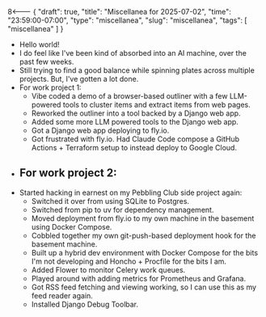 8<--- { "draft": true, "title": "Miscellanea for 2025-07-02", "time": "23:59:00-07:00", "type": "miscellanea", "slug": "miscellanea", "tags": [ "miscellanea" ] }

- Hello world!
- I do feel like I've been kind of absorbed into an AI machine, over the past few weeks.
- Still trying to find a good balance while spinning plates across multiple projects. But, I've gotten a lot done.
- For work project 1:
	- Vibe coded a demo of a browser-based outliner with a few LLM-powered tools to cluster items and extract items from web pages.
	- Reworked the outliner into a tool backed by a Django web app.
	- Added some more LLM powered tools to the Django web app.
	- Got a Django web app deploying to fly.io. 
	- Got frustrated with fly.io. Had Claude Code compose a GitHub Actions + Terraform setup to instead deploy to Google Cloud.
- For work project 2:
	- 
- Started hacking in earnest on my Pebbling Club side project again:
	- Switched it over from using SQLite to Postgres.
	- Switched from pip to uv for dependency management.
	- Moved deployment from fly.io to my own machine in the basement using Docker Compose. 
	- Cobbled together my own git-push-based deployment hook for the basement machine.
	- Built up a hybrid dev environment with Docker Compose for the bits I'm not developing and Honcho + Procfile for the bits I am.
	- Added Flower to monitor Celery work queues.
	- Played around with adding metrics for Prometheus and Grafana.
	- Got RSS feed fetching and viewing working, so I can use this as my feed reader again.
	- Installed Django Debug Toolbar.
